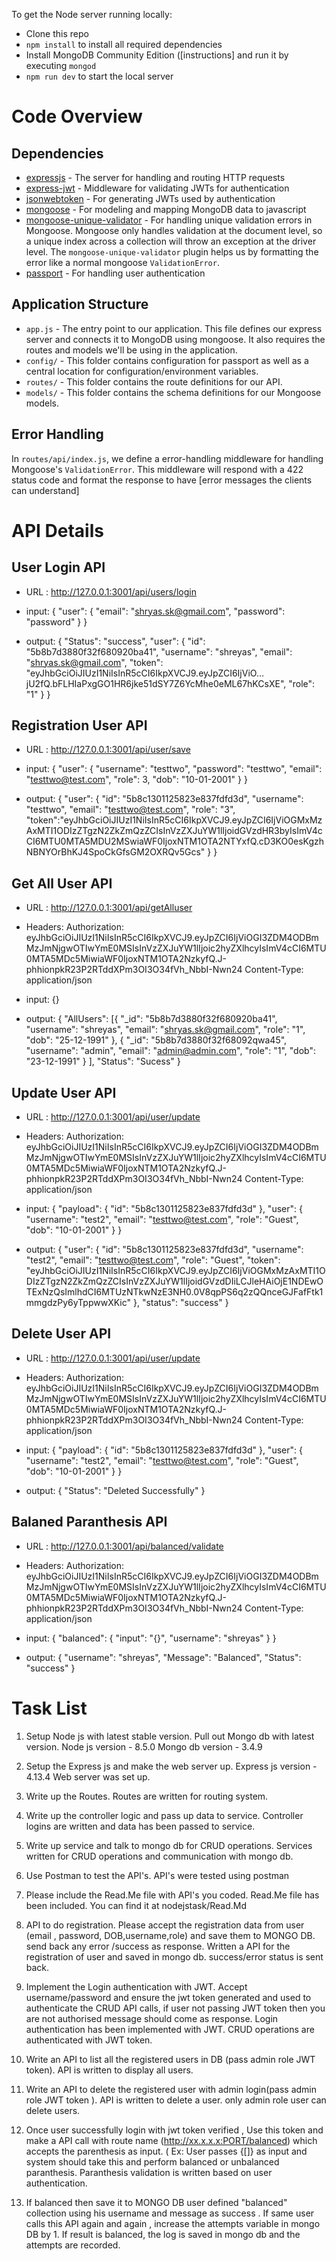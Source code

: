 To get the Node server running locally:

- Clone this repo
- `npm install` to install all required dependencies
- Install MongoDB Community Edition ([instructions] and run it by executing `mongod`
- `npm run dev` to start the local server


# Code Overview

## Dependencies

- [expressjs](https://github.com/expressjs/express) - The server for handling and routing HTTP requests
- [express-jwt](https://github.com/auth0/express-jwt) - Middleware for validating JWTs for authentication
- [jsonwebtoken](https://github.com/auth0/node-jsonwebtoken) - For generating JWTs used by authentication
- [mongoose](https://github.com/Automattic/mongoose) - For modeling and mapping MongoDB data to javascript 
- [mongoose-unique-validator](https://github.com/blakehaswell/mongoose-unique-validator) - For handling unique validation errors in Mongoose. Mongoose only handles validation at the document level, so a unique index across a collection will throw an exception at the driver level. The `mongoose-unique-validator` plugin helps us by formatting the error like a normal mongoose `ValidationError`.
- [passport](https://github.com/jaredhanson/passport) - For handling user authentication

## Application Structure

- `app.js` - The entry point to our application. This file defines our express server and connects it to MongoDB using mongoose. It also requires the routes and models we'll be using in the application.
- `config/` - This folder contains configuration for passport as well as a central location for configuration/environment variables.
- `routes/` - This folder contains the route definitions for our API.
- `models/` - This folder contains the schema definitions for our Mongoose models.

## Error Handling

In `routes/api/index.js`, we define a error-handling middleware for handling Mongoose's `ValidationError`. This middleware will respond with a 422 status code and format the response to have [error messages the clients can understand]


# API Details

## User Login API

- URL : http://127.0.0.1:3001/api/users/login

-   input:
    {
	    "user": {
		    "email": "shryas.sk@gmail.com",
		    "password": "password"
	    }
    }

-   output:
    {
	    "Status": "success",
	    "user": {
            "id": "5b8b7d3880f32f680920ba41",
            "username": "shreyas",
            "email": "shryas.sk@gmail.com",
            "token": "eyJhbGciOiJIUzI1NiIsInR5cCI6IkpXVCJ9.eyJpZCI6IjViO…jU2fQ.bFLHIaPxgGO1HR6jke51dSY7Z6YcMhe0eML67hKCsXE",
            "role": "1"
	    }
    }   

## Registration User API

- URL : http://127.0.0.1:3001/api/user/save

-   input:
    {
        "user": {
            "username": "testtwo",
            "password": "testtwo",
            "email": "testtwo@test.com",
            "role": 3,
            "dob": "10-01-2001"
	    }
    }

-   output:
    {
        "user": {
            "id": "5b8c1301125823e837fdfd3d",
            "username": "testtwo",
            "email": "testtwo@test.com",
            "role": "3",
            "token":"eyJhbGciOiJIUzI1NiIsInR5cCI6IkpXVCJ9.eyJpZCI6IjViOGMxMzAxMTI1ODIzZTgzN2ZkZmQzZCIsInVzZXJuYW1lIjoidGVzdHR3byIsImV4cCI6MTU0MTA5MDU2MSwiaWF0IjoxNTM1OTA2NTYxfQ.cD3KO0esKgzhNBNYOrBhKJ4SpoCkGfsGM2OXRQv5Gcs"
        }
    }



## Get All User API

- URL : http://127.0.0.1:3001/api/getAlluser

- Headers: 
    Authorization: eyJhbGciOiJIUzI1NiIsInR5cCI6IkpXVCJ9.eyJpZCI6IjViOGI3ZDM4ODBmMzJmNjgwOTIwYmE0MSIsInVzZXJuYW1lIjoic2hyZXlhcyIsImV4cCI6MTU0MTA5MDc5MiwiaWF0IjoxNTM1OTA2NzkyfQ.J-phhionpkR23P2RTddXPm3OI3O34fVh_NbbI-Nwn24
    Content-Type: application/json


-   input:
    {}

-   output:
    {
        "AllUsers": [{
                "_id": "5b8b7d3880f32f680920ba41",
                "username": "shreyas",
                "email": "shryas.sk@gmail.com",
                "role": "1",
                "dob": "25-12-1991"
            },
            {
                "_id": "5b8b7d3880f32f68092qwa45",
                "username": "admin",
                "email": "admin@admin.com",
                "role": "1",
                "dob": "23-12-1991"
            }
        ],
        "Status": "Sucess"
    }

## Update User API

- URL : http://127.0.0.1:3001/api/user/update

- Headers: 
    Authorization: eyJhbGciOiJIUzI1NiIsInR5cCI6IkpXVCJ9.eyJpZCI6IjViOGI3ZDM4ODBmMzJmNjgwOTIwYmE0MSIsInVzZXJuYW1lIjoic2hyZXlhcyIsImV4cCI6MTU0MTA5MDc5MiwiaWF0IjoxNTM1OTA2NzkyfQ.J-phhionpkR23P2RTddXPm3OI3O34fVh_NbbI-Nwn24
    Content-Type: application/json


-   input:
    {
        "payload": {
            "id": "5b8c1301125823e837fdfd3d"
        },
        "user": {
            "username": "test2",
            "email": "testtwo@test.com",
            "role": "Guest",
            "dob": "10-01-2001"
        }
    }

-   output:
    {
        "user": {
            "id": "5b8c1301125823e837fdfd3d",
            "username": "test2",
            "email": "testtwo@test.com",
            "role": "Guest",
            "token": "eyJhbGciOiJIUzI1NiIsInR5cCI6IkpXVCJ9.eyJpZCI6IjViOGMxMzAxMTI1ODIzZTgzN2ZkZmQzZCIsInVzZXJuYW1lIjoidGVzdDIiLCJleHAiOjE1NDEwOTExNzQsImlhdCI6MTUzNTkwNzE3NH0.0V8qpPS6q2zQQnceGJFafFtk1mmgdzPy6yTppwwXKic"
        },
        "status": "success"
    }



## Delete User API

- URL : http://127.0.0.1:3001/api/user/update

- Headers: 
    Authorization: eyJhbGciOiJIUzI1NiIsInR5cCI6IkpXVCJ9.eyJpZCI6IjViOGI3ZDM4ODBmMzJmNjgwOTIwYmE0MSIsInVzZXJuYW1lIjoic2hyZXlhcyIsImV4cCI6MTU0MTA5MDc5MiwiaWF0IjoxNTM1OTA2NzkyfQ.J-phhionpkR23P2RTddXPm3OI3O34fVh_NbbI-Nwn24
    Content-Type: application/json


-   input:
    {
        "payload": {
            "id": "5b8c1301125823e837fdfd3d"
        },
        "user": {
            "username": "test2",
            "email": "testtwo@test.com",
            "role": "Guest",
            "dob": "10-01-2001"
        }
    }

-   output:
    {
	    "Status": "Deleted Successfully"
    }



## Balaned Paranthesis API

- URL : http://127.0.0.1:3001/api/balanced/validate

- Headers: 
    Authorization: eyJhbGciOiJIUzI1NiIsInR5cCI6IkpXVCJ9.eyJpZCI6IjViOGI3ZDM4ODBmMzJmNjgwOTIwYmE0MSIsInVzZXJuYW1lIjoic2hyZXlhcyIsImV4cCI6MTU0MTA5MDc5MiwiaWF0IjoxNTM1OTA2NzkyfQ.J-phhionpkR23P2RTddXPm3OI3O34fVh_NbbI-Nwn24
    Content-Type: application/json

-   input:
    {
        "balanced": {
            "input": "{}",
            "username": "shreyas"
        }
    }

-   output:
    {
        "username": "shreyas",
        "Message": "Balanced",
        "Status": "success"
    }

# Task List


1. Setup Node js with latest stable version. Pull out Mongo db with latest version.
Node js version - 8.5.0
Mongo db version - 3.4.9

2. Setup the Express js and make the web server up.
Express js version - 4.13.4
Web server was set up.

3. Write up the Routes.
Routes are written for routing system.

4. Write up the controller logic and pass up data to service.
Controller logins are written and data has been passed to service.

5. Write up service and talk to mongo db for CRUD operations.
Services written for CRUD operations and communication with mongo db.

6. Use Postman to test the API's.
API's were tested using postman

7. Please include the Read.Me file with API's you coded.
Read.Me file has been included. You can find it at nodejstask/Read.Md

8. API to do registration. Please accept the registration data from user (email , password, DOB,username,role) and save them to MONGO DB. send back any error /success as response.
Written a API for the registration of user and saved in mongo db. success/error status is sent back.

9. Implement the Login authentication with JWT. Accept username/password and ensure the jwt token generated and used to authenticate the CRUD API calls, if user not passing JWT token then you are not authorised message should come as response.
Login authentication has been implemented with JWT. CRUD operations are authenticated with JWT token.

10. Write an API to list all the registered users in DB (pass admin role JWT token).
API is written to display all users.

11. Write an API to delete the registered user with admin login(pass admin role JWT token ).
API is written to delete a user. only admin role user can delete users.

12. Once user successfully login with jwt token verified , Use this token and make a API call with route name (http://xx.x.x.x:PORT/balanced) which accepts the parenthesis as input. ( Ex: User passes {[]} as input and system should take this and perform balanced or unbalanced paranthesis.
Paranthesis validation is written based on user authentication.

13. If balanced then save it to MONGO DB user defined "balanced" collection using his username and message as success . If same user calls this API again and again , increase the attempts variable in mongo DB by 1.
If result is balanced, the log is saved in mongo db and the attempts are recorded.